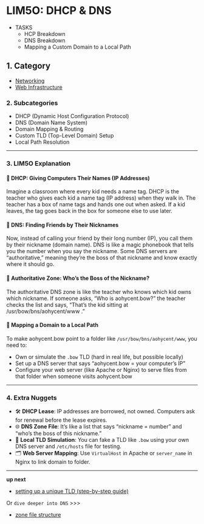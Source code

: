 # LIM5O: DHCP & DNS

- TASKS
  - HCP Breakdown
  - DNS Breakdown
  - Mapping a Custom Domain to a Local Path

## 1. **Category**
 - [Networking](Networking)
 - [Web Infrastructure](Web#Infrastructure)

### 2. **Subcategories**  
- DHCP (Dynamic Host Configuration Protocol)  
- DNS (Domain Name System)  
- Domain Mapping & Routing  
- Custom TLD (Top-Level Domain) Setup  
- Local Path Resolution

---

### 3. **LIM5O Explanation**

#### 🧩 **DHCP: Giving Computers Their Names (IP Addresses)**  
Imagine a classroom where every kid needs a name tag. DHCP is the teacher who gives each kid a name tag (IP address) when they walk in. The teacher has a box of name tags and hands one out when asked. If a kid leaves, the tag goes back in the box for someone else to use later.

#### 🧩 **DNS: Finding Friends by Their Nicknames**  
Now, instead of calling your friend by their long number (IP), you call them by their nickname (domain name). DNS is like a magic phonebook that tells you the number when you say the nickname. Some DNS servers are “authoritative,” meaning they’re the boss of that nickname and know exactly where it should go.

#### 🧩 **Authoritative Zone: Who’s the Boss of the Nickname?**  
The authoritative DNS zone is like the teacher who knows which kid owns which nickname. If someone asks, “Who is aohycent.bow?” the teacher checks the list and says, “That’s the kid sitting at /usr/bow/bns/aohycent/www .”

#### 🧩 **Mapping a Domain to a Local Path**  
To make aohycent.bow point to a folder like `/usr/bow/bns/aohycent/www`, you need to:
- Own or simulate the `.bow` TLD (hard in real life, but possible locally)
- Set up a DNS server that says “aohycent.bow = your computer’s IP”
- Configure your web server (like Apache or Nginx) to serve files from that folder when someone visits aohycent.bow

---

### 4. **Extra Nuggets**

- 🛠️ **DHCP Lease**: IP addresses are borrowed, not owned. Computers ask for renewal before the lease expires.
- 🌐 **DNS Zone File**: It’s like a list that says “nickname = number” and “who’s the boss of this nickname.”
- 🧪 **Local TLD Simulation**: You can fake a TLD like `.bow` using your own DNS server and `/etc/hosts` file for testing.
- 🗂️ **Web Server Mapping**: Use `VirtualHost` in Apache or `server_name` in Nginx to link domain to folder.

---

**up next**
- [setting up a unique TLD (step-by-step guide)](TLD_.bow)
  
Or `dive deeper into DNS` >>>

- [zone file structure](DNS_zone)
